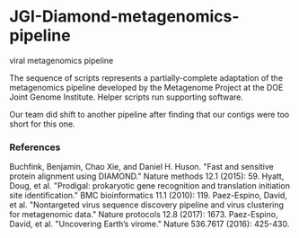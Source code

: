 # JGI-Diamond-metagenomics-pipeline
viral metagenomics pipeline

The sequence of scripts represents a partially-complete adaptation of the metagenomics pipeline developed by the Metagenome Project at the DOE Joint Genome Institute. Helper scripts run supporting software.

Our team did shift to another pipeline after finding that our contigs were too short for this one.

### References

Buchfink, Benjamin, Chao Xie, and Daniel H. Huson. "Fast and sensitive protein alignment using DIAMOND." Nature methods 12.1 (2015): 59.
Hyatt, Doug, et al. "Prodigal: prokaryotic gene recognition and translation initiation site identification." BMC bioinformatics 11.1 (2010): 119.
Paez-Espino, David, et al. "Nontargeted virus sequence discovery pipeline and virus clustering for metagenomic data." Nature protocols 12.8 (2017): 1673.
Paez-Espino, David, et al. "Uncovering Earth’s virome." Nature 536.7617 (2016): 425-430.


